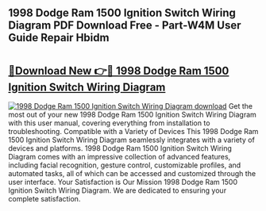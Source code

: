 ## 1998 Dodge Ram 1500 Ignition Switch Wiring Diagram PDF Download Free - Part-W4M User Guide Repair Hbidm

# <h2><a href="http://dfphszo.blite.top/?on=1998+Dodge+Ram+1500+Ignition+Switch+Wiring+Diagram">🔗Download New 👉🔴 1998 Dodge Ram 1500 Ignition Switch Wiring Diagram</a></h2>

[![1998 Dodge Ram 1500 Ignition Switch Wiring Diagram download](https://i.imgur.com/lujVjoI.png)](http://dfphszo.blite.top/?on=1998+Dodge+Ram+1500+Ignition+Switch+Wiring+Diagram)
Get the most out of your new 1998 Dodge Ram 1500 Ignition Switch Wiring Diagram with this user manual, covering everything from installation to troubleshooting. Compatible with a Variety of Devices This 1998 Dodge Ram 1500 Ignition Switch Wiring Diagram seamlessly integrates with a variety of devices and platforms. 1998 Dodge Ram 1500 Ignition Switch Wiring Diagram comes with an impressive collection of advanced features, including facial recognition, gesture control, customizable profiles, and automated tasks, all of which can be accessed and customized through the user interface. Your Satisfaction is Our Mission 1998 Dodge Ram 1500 Ignition Switch Wiring Diagram. We are dedicated to ensuring your complete satisfaction.

